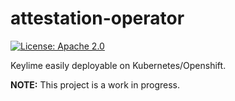 # attestation-operator

[![License: Apache 2.0](https://img.shields.io/badge/license-Apache%202-blue)](https://www.apache.org/licenses/LICENSE-2.0)

Keylime easily deployable on Kubernetes/Openshift.

**NOTE:** This project is a work in progress.

